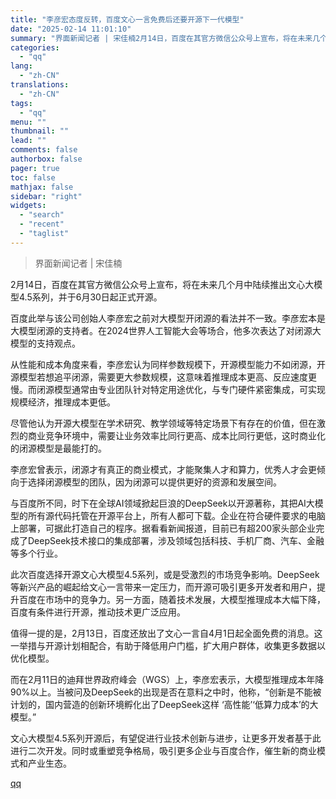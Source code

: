 ```yaml
---
title: "李彦宏态度反转，百度文心一言免费后还要开源下一代模型"
date: "2025-02-14 11:01:10"
summary: "界面新闻记者 | 宋佳楠2月14日，百度在其官方微信公众号上宣布，将在未来几个月中陆续推出文心大模型..."
categories:
  - "qq"
lang:
  - "zh-CN"
translations:
  - "zh-CN"
tags:
  - "qq"
menu: ""
thumbnail: ""
lead: ""
comments: false
authorbox: false
pager: true
toc: false
mathjax: false
sidebar: "right"
widgets:
  - "search"
  - "recent"
  - "taglist"
---
```


> 界面新闻记者 | 宋佳楠

2月14日，百度在其官方微信公众号上宣布，将在未来几个月中陆续推出文心大模型4.5系列，并于6月30日起正式开源。

百度此举与该公司创始人李彦宏之前对大模型开闭源的看法并不一致。李彦宏本是大模型闭源的支持者。在2024世界人工智能大会等场合，他多次表达了对闭源大模型的支持观点。

从性能和成本角度来看，李彦宏认为同样参数规模下，开源模型能力不如闭源，开源模型若想追平闭源，需要更大参数规模，这意味着推理成本更高、反应速度更慢。而闭源模型通常由专业团队针对特定用途优化，与专门硬件紧密集成，可实现规模经济，推理成本更低。

尽管他认为开源大模型在学术研究、教学领域等特定场景下有存在的价值，但在激烈的商业竞争环境中，需要让业务效率比同行更高、成本比同行更低，这时商业化的闭源模型是最能打的。

李彦宏曾表示，闭源才有真正的商业模式，才能聚集人才和算力，优秀人才会更倾向于选择闭源模型的团队，因为闭源可以提供更好的资源和发展空间。

与百度所不同，时下在全球AI领域掀起巨浪的DeepSeek以开源著称，其把AI大模型的所有源代码托管在开源平台上，所有人都可下载。企业在符合硬件要求的电脑上部署，可据此打造自己的程序。据看看新闻报道，目前已有超200家头部企业完成了DeepSeek技术接口的集成部署，涉及领域包括科技、手机厂商、汽车、金融等多个行业。

此次百度选择开源文心大模型4.5系列，或是受激烈的市场竞争影响。DeepSeek等新兴产品的崛起给文心一言带来一定压力，而开源可吸引更多开发者和用户，提升百度在市场中的竞争力。另一方面，随着技术发展，大模型推理成本大幅下降，百度有条件进行开源，推动技术更广泛应用。

值得一提的是，2月13日，百度还放出了文心一言自4月1日起全面免费的消息。这一举措与开源计划相配合，有助于降低用户门槛，扩大用户群体，收集更多数据以优化模型。

而在2月11日的迪拜世界政府峰会（WGS）上，李彦宏表示，大模型推理成本年降90%以上。当被问及DeepSeek的出现是否在意料之中时，他称，“创新是不能被计划的，国内营造的创新环境孵化出了DeepSeek这样 ‘高性能’‘低算力成本’的大模型。”

文心大模型4.5系列开源后，有望促进行业技术创新与进步，让更多开发者基于此进行二次开发。同时或重塑竞争格局，吸引更多企业与百度合作，催生新的商业模式和产业生态。

[qq](https://new.qq.com/rain/a/20250214A032FV00)
